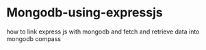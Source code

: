 # Mongodb-using-expressjs
how to link express js with mongodb and fetch and retrieve data into mongodb compass
